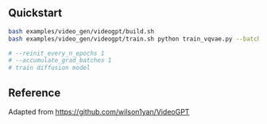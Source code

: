 ## Quickstart

```bash
bash examples/video_gen/videogpt/build.sh
bash examples/video_gen/videogpt/train.sh python train_vqvae.py --batch_size 2 --resolution 256 --sequence_length 4 --embedding_dim 128 --n_codes 5120 --limit_train_batches 1.0 --limit_val_batches 0.25 --epochs 100 --save_every_n_epochs 1 --low_utilization_cost 0.1 --network_variant vae_s4t4_b_vq --lr 0.001 --kl_loss_weight 0.01 --commitment_cost 0.25 --track

# --reinit_every_n_epochs 1
# --accumulate_grad_batches 1
# train diffusion model
```


## Reference

Adapted from https://github.com/wilson1yan/VideoGPT
